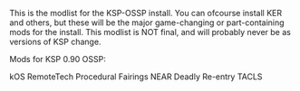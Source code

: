 This is the modlist for the KSP-OSSP install. You can ofcourse install KER and others, but these will be the major game-changing or part-containing mods for the install. This modlist is NOT final, and will probably never be as versions of KSP change. 

Mods for KSP 0.90 OSSP:

kOS
RemoteTech
Procedural Fairings
NEAR
Deadly Re-entry
TACLS
